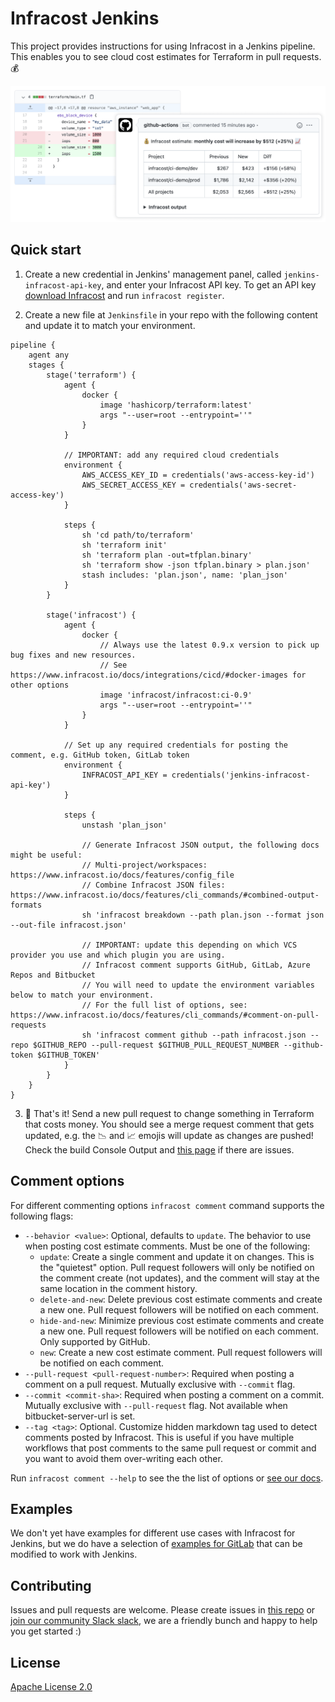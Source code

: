 # Infracost Jenkins

This project provides instructions for using Infracost in a Jenkins pipeline. This enables you to see cloud cost estimates for Terraform in pull requests. 💰

![Example GitHub screenshot](https://github.com/infracost/actions/blob/master/.github/assets/screenshot.png?raw=true)

## Quick start


1. Create a new credential in Jenkins' management panel, called `jenkins-infracost-api-key`, and enter your Infracost API key. To get an API key [download Infracost](https://www.infracost.io/docs/#quick-start) and run `infracost register`.

2. Create a new file at `Jenkinsfile` in your repo with the following content and update it to match your environment.

```
pipeline {
    agent any
    stages {
        stage('terraform') {
            agent {
                docker {
                    image 'hashicorp/terraform:latest'
                    args "--user=root --entrypoint=''"
                }
            }

            // IMPORTANT: add any required cloud credentials
            environment {
                AWS_ACCESS_KEY_ID = credentials('aws-access-key-id')
                AWS_SECRET_ACCESS_KEY = credentials('aws-secret-access-key')
            }

            steps {
                sh 'cd path/to/terraform'
                sh 'terraform init'
                sh 'terraform plan -out=tfplan.binary'
                sh 'terraform show -json tfplan.binary > plan.json'
                stash includes: 'plan.json', name: 'plan_json'
            }
        }

        stage('infracost') {
            agent {
                docker {
                    // Always use the latest 0.9.x version to pick up bug fixes and new resources.
                    // See https://www.infracost.io/docs/integrations/cicd/#docker-images for other options
                    image 'infracost/infracost:ci-0.9'
                    args "--user=root --entrypoint=''"
                }
            }

            // Set up any required credentials for posting the comment, e.g. GitHub token, GitLab token
            environment {
                INFRACOST_API_KEY = credentials('jenkins-infracost-api-key')
            }

            steps {
                unstash 'plan_json'

                // Generate Infracost JSON output, the following docs might be useful:
                // Multi-project/workspaces: https://www.infracost.io/docs/features/config_file
                // Combine Infracost JSON files: https://www.infracost.io/docs/features/cli_commands/#combined-output-formats
                sh 'infracost breakdown --path plan.json --format json --out-file infracost.json'

                // IMPORTANT: update this depending on which VCS provider you use and which plugin you are using.
                // Infracost comment supports GitHub, GitLab, Azure Repos and Bitbucket
                // You will need to update the environment variables below to match your environment.
                // For the full list of options, see: https://www.infracost.io/docs/features/cli_commands/#comment-on-pull-requests
                sh 'infracost comment github --path infracost.json --repo $GITHUB_REPO --pull-request $GITHUB_PULL_REQUEST_NUMBER --github-token $GITHUB_TOKEN'
            }
        }
    }
}
```

3. 🎉 That's it! Send a new pull request to change something in Terraform that costs money. You should see a merge request comment that gets updated, e.g. the 📉 and 📈 emojis will update as changes are pushed! Check the build Console Output and [this page](https://www.infracost.io/docs/troubleshooting/) if there are issues.

## Comment options

For different commenting options `infracost comment` command supports the following flags:

- `--behavior <value>`: Optional, defaults to `update`. The behavior to use when posting cost estimate comments. Must be one of the following:
  - `update`: Create a single comment and update it on changes. This is the "quietest" option. Pull request followers will only be notified on the comment create (not updates), and the comment will stay at the same location in the comment history.
  - `delete-and-new`: Delete previous cost estimate comments and create a new one. Pull request followers will be notified on each comment.
  - `hide-and-new`: Minimize previous cost estimate comments and create a new one. Pull request followers will be notified on each comment. Only supported by GitHub.
  - `new`: Create a new cost estimate comment. Pull request followers will be notified on each comment.
- `--pull-request <pull-request-number>`: Required when posting a comment on a pull request. Mutually exclusive with `--commit` flag.
- `--commit <commit-sha>`: Required when posting a comment on a commit. Mutually exclusive with `--pull-request` flag. Not available when bitbucket-server-url is set.
- `--tag <tag>`:  Optional. Customize hidden markdown tag used to detect comments posted by Infracost. This is useful if you have multiple workflows that post comments to the same pull request or commit and you want to avoid them over-writing each other.

Run `infracost comment --help` to see the the list of options or [see our docs](https://www.infracost.io/docs/features/cli_commands/#comment-on-pull-requests).

## Examples

We don't yet have examples for different use cases with Infracost for Jenkins, but we do have a selection of [examples for GitLab](https://gitlab.com/infracost/infracost-gitlab-ci/-/tree/master/examples#examples) that can be modified to work with Jenkins.

## Contributing

Issues and pull requests are welcome. Please create issues in [this repo](https://github.com/infracost/infracost) or [join our community Slack slack](https://www.infracost.io/community-chat), we are a friendly bunch and happy to help you get started :)

## License

[Apache License 2.0](https://choosealicense.com/licenses/apache-2.0/)
